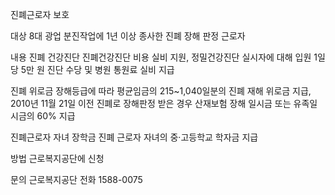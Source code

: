 진폐근로자 보호

대상
8대 광업 분진작업에 1년 이상 종사한 진폐 장해 판정 근로자

내용
진폐 건강진단
진폐건강진단 비용 실비 지원,
정밀건강진단 실시자에 대해 입원 1일당 5만 원 진단 수당 및 병원 통원료 실비 지급

진폐 위로금
장해등급에 따라 평균임금의 215~1,040일분의 진폐 재해 위로금 지급,
2010년 11월 21일 이전 진폐로 장해판정 받은 경우 산재보험 장해 일시금 또는 유족일시금의 60% 지급

진폐근로자 자녀 장학금
진폐 근로자 자녀의 중·고등학교 학자금 지급

방법
근로복지공단에 신청

문의
근로복지공단 전화 1588-0075
